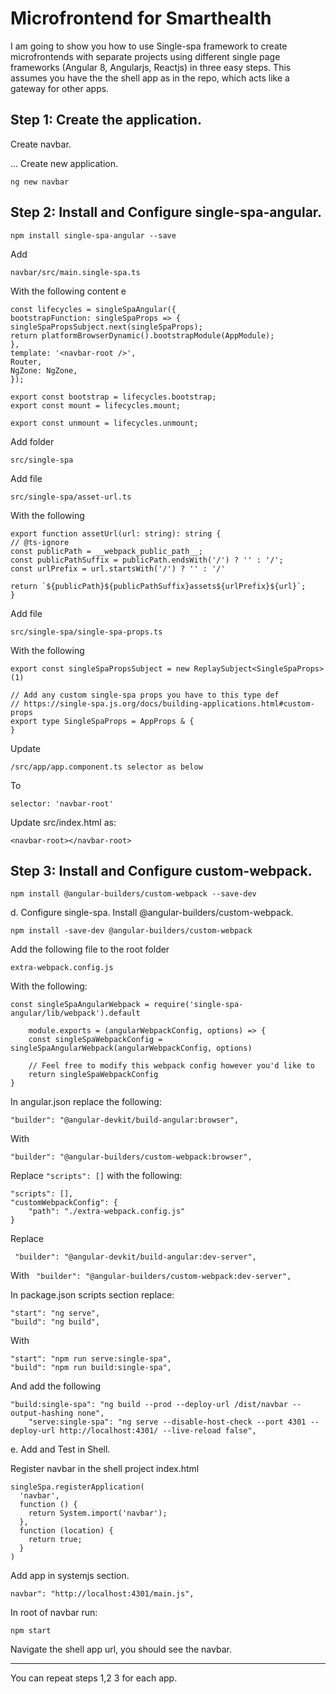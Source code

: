 # Microfrontend for Smarthealth

I am going to show you how to use Single-spa framework to create microfrontends with separate projects using different single page frameworks (Angular 8, Angularjs, Reactjs) in three easy steps.
This assumes you have the the shell app as in the repo, which acts like a gateway for other apps.

## Step 1: Create the application.

Create navbar. 

... Create new application.

```ng new navbar```

## Step 2: Install and Configure single-spa-angular.

```npm install single-spa-angular --save```

Add

```navbar/src/main.single-spa.ts```
        
With the following content
        e
```
const lifecycles = singleSpaAngular({
bootstrapFunction: singleSpaProps => {
singleSpaPropsSubject.next(singleSpaProps);
return platformBrowserDynamic().bootstrapModule(AppModule);
},
template: '<navbar-root />',
Router,
NgZone: NgZone,
});

export const bootstrap = lifecycles.bootstrap;
export const mount = lifecycles.mount;

export const unmount = lifecycles.unmount;
```

Add folder

  ```src/single-spa```
         
Add file

```src/single-spa/asset-url.ts```
         

With the following
        
```
export function assetUrl(url: string): string {
// @ts-ignore
const publicPath = __webpack_public_path__;
const publicPathSuffix = publicPath.endsWith('/') ? '' : '/';
const urlPrefix = url.startsWith('/') ? '' : '/'

return `${publicPath}${publicPathSuffix}assets${urlPrefix}${url}`;
}
```

Add file 
        
```
src/single-spa/single-spa-props.ts
```

With the following
```        
export const singleSpaPropsSubject = new ReplaySubject<SingleSpaProps>(1)

// Add any custom single-spa props you have to this type def
// https://single-spa.js.org/docs/building-applications.html#custom-props
export type SingleSpaProps = AppProps & {
}
```

Update 

```/src/app/app.component.ts selector as below```

To

```selector: 'navbar-root'```

Update
src/index.html as:

```<navbar-root></navbar-root>```


## Step 3: Install and Configure custom-webpack.

```
npm install @angular-builders/custom-webpack --save-dev
```

d. Configure single-spa.
Install @angular-builders/custom-webpack.

```npm install -save-dev @angular-builders/custom-webpack```

Add the following file to the root folder

```extra-webpack.config.js```

With the following:
    
```
const singleSpaAngularWebpack = require('single-spa-angular/lib/webpack').default

    module.exports = (angularWebpackConfig, options) => {
    const singleSpaWebpackConfig = singleSpaAngularWebpack(angularWebpackConfig, options)

    // Feel free to modify this webpack config however you'd like to
    return singleSpaWebpackConfig
}
```

In angular.json replace the following:

```
"builder": "@angular-devkit/build-angular:browser",
```

With

```
"builder": "@angular-builders/custom-webpack:browser",
```
Replace `"scripts": []` with the following:
    
```
"scripts": [],
"customWebpackConfig": {
    "path": "./extra-webpack.config.js"
}
```

Replace

``` "builder": "@angular-devkit/build-angular:dev-server",```
    
With
``` "builder": "@angular-builders/custom-webpack:dev-server",```

In package.json scripts section replace:

```
"start": "ng serve",
"build": "ng build",
```

With
```
"start": "npm run serve:single-spa",
"build": "npm run build:single-spa",
```

And add the following 
      
```
"build:single-spa": "ng build --prod --deploy-url /dist/navbar --output-hashing none",
    "serve:single-spa": "ng serve --disable-host-check --port 4301 --deploy-url http://localhost:4301/ --live-reload false",
```


e. Add and Test in Shell.

Register navbar in the shell project index.html

```
singleSpa.registerApplication(
  'navbar',
  function () {
    return System.import('navbar');
  },
  function (location) {
    return true;
  }
)
```

Add app in systemjs section.
        
```
navbar": "http://localhost:4301/main.js",
```

In root of navbar run:
        
```npm start```

Navigate the shell app url, you should see the navbar.


___

You can repeat steps 1,2 3 for each app.